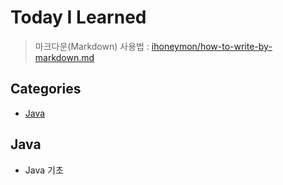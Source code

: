 # Today I Learned
> 마크다운(Markdown) 사용법 : [ihoneymon/how-to-write-by-markdown.md](https://gist.github.com/ihoneymon/652be052a0727ad59601)

## Categories
* [Java](#Java)

## Java
* Java 기초
